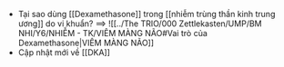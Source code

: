 - Tại sao dùng [[Dexamethasone]] trong [[nhiễm trùng thần kinh trung ương]] do vi khuẩn?
	==> ![[../The TRIO/000 Zettlekasten/UMP/BM NHI/Y6/NHIỄM - TK/VIÊM MÀNG NÃO#Vai trò của Dexamethasone|VIÊM MÀNG NÃO]]
- Cập nhật mới về [[DKA]]
